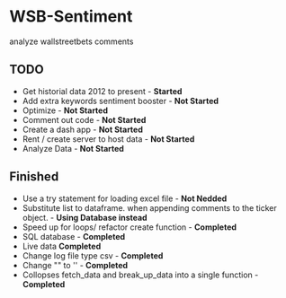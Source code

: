 # WSB-Sentiment
 analyze wallstreetbets comments 

## TODO
* Get historial data 2012 to present - **Started**
* Add extra keywords sentiment booster - **Not Started**
* Optimize - **Not Started**
* Comment out code -  **Not Started**
* Create a dash app - **Not Started**
* Rent / create server to host data - **Not Started**
* Analyze Data - **Not Started**

## Finished 
* Use a try statement for loading excel file - **Not Nedded**
* Substitute list to dataframe. when appending comments to the ticker object. - **Using Database instead**
* Speed up for loops/ refactor create function -  **Completed**
* SQL database  - **Completed**
* Live data **Completed**
* Change log file type csv -  **Completed**
* Change "" to '' -  **Completed**
* Collopses fetch_data and break_up_data into a single function -  **Completed**

